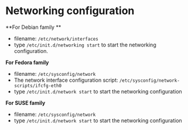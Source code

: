 # Networking configuration

**For Debian family **
- filename: `/etc/network/interfaces`
- type `/etc/init.d/networking start` to start the networking configuration.

**For Fedora family**
- filename: `/etc/sysconfig/network`
- The network interface configuration script: `/etc/sysconfig/network-scripts/ifcfg-eth0`
- type `/etc/init.d/network start` to start the networking configuration

**For SUSE family**
- filename: `/etc/sysconfig/network`
- type `/etc/init.d/network start` to start the networking configuration
